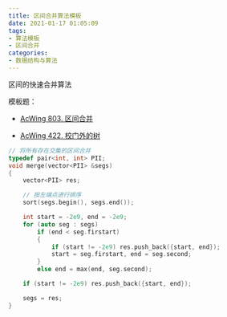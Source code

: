 ```yaml
---
title: 区间合并算法模板
date: 2021-01-17 01:05:09
tags:
- 算法模板
- 区间合并
categories:
- 数据结构与算法
---
```

区间的快速合并算法
<!--more-->
模板题：
- [AcWing 803. 区间合并](https://www.acwing.com/problem/content/805/)

- [AcWing 422. 校门外的树](https://www.acwing.com/problem/content/424/)
```c++
// 将所有存在交集的区间合并
typedef pair<int, int> PII;
void merge(vector<PII> &segs)
{
    vector<PII> res;

    // 按左端点进行排序
    sort(segs.begin(), segs.end());

    int start = -2e9, end = -2e9;
    for (auto seg : segs)
        if (end < seg.firstart)
        {
            if (start != -2e9) res.push_back({start, end});
            start = seg.firstart, end = seg.second;
        }
        else end = max(end, seg.second);

    if (start != -2e9) res.push_back({start, end});

    segs = res;
}
```

